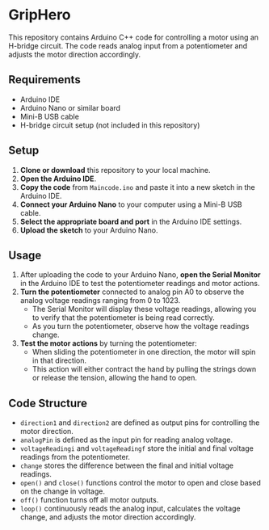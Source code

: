 # GripHero

This repository contains Arduino C++ code for controlling a motor using an H-bridge circuit. The code reads analog input from a potentiometer and adjusts the motor direction accordingly.

## Requirements
- Arduino IDE
- Arduino Nano or similar board
- Mini-B USB cable
- H-bridge circuit setup (not included in this repository)

## Setup
1. **Clone or download** this repository to your local machine.
2. **Open the Arduino IDE**.
3. **Copy the code** from `Maincode.ino` and paste it into a new sketch in the Arduino IDE.
4. **Connect your Arduino Nano** to your computer using a Mini-B USB cable.
5. **Select the appropriate board and port** in the Arduino IDE settings.
6. **Upload the sketch** to your Arduino Nano.

## Usage
1. After uploading the code to your Arduino Nano, **open the Serial Monitor** in the Arduino IDE to test the potentiometer readings and motor actions.
2. **Turn the potentiometer** connected to analog pin A0 to observe the analog voltage readings ranging from 0 to 1023.
   - The Serial Monitor will display these voltage readings, allowing you to verify that the potentiometer is being read correctly.
   - As you turn the potentiometer, observe how the voltage readings change.
3. **Test the motor actions** by turning the potentiometer:
   - When sliding the potentiometer in one direction, the motor will spin in that direction.
   - This action will either contract the hand by pulling the strings down or release the tension, allowing the hand to open.

## Code Structure
- `direction1` and `direction2` are defined as output pins for controlling the motor direction.
- `analogPin` is defined as the input pin for reading analog voltage.
- `voltageReadingi` and `voltageReadingf` store the initial and final voltage readings from the potentiometer.
- `change` stores the difference between the final and initial voltage readings.
- `open()` and `close()` functions control the motor to open and close based on the change in voltage.
- `off()` function turns off all motor outputs.
- `loop()` continuously reads the analog input, calculates the voltage change, and adjusts the motor direction accordingly.
